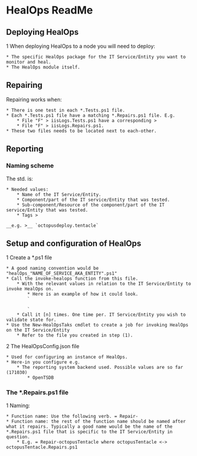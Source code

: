 # HealOps ReadMe

## Deploying HealOps

1 When deploying HealOps to a node you will need to deploy:

    * The specific HealOps package for the IT Service/Entity you want to monitor and heal.
    * The HealOps module itself.

## Repairing

Repairing works when:

    * There is one test in each *.Tests.ps1 file.
    * Each *.Tests.ps1 file have a matching *.Repairs.ps1 file. E.g.
        * File "F" > iisLogs.Tests.ps1 have a corresponding >
        * File "F" > iisLogs.Repairs.ps1.
    * These two files needs to be located next to each-other.

## Reporting

### Naming scheme

The std. is:

    * Needed values:
        * Name of the IT Service/Entity.
        * Component/part of the IT service/Entity that was tested.
        * Sub-component/Resource of the component/part of the IT service/Entity that was tested.
        * Tags >

    __e.g. >__ `octopusdeploy.tentacle`

## Setup and configuration of HealOps

1 Create a *.ps1 file

    * A good naming convention would be "healOps_"NAME_OF_SERVICE_AKA_ENTITY".ps1"
    * Call the invoke-healops function from this file.
        * With the relevant values in relation to the IT Service/Entity to invoke HealOps on.
            * Here is an example of how it could look.
            `

            `
        * Call it [n] times. One time per. IT Service/Entity you wish to validate state for.
    * Use the New-HealOpsTaks cmdlet to create a job for invoking HealOps on the IT Service/Entity
        * Refer to the file you created in step (1).

2 The HealOpsConfig.json file

    * Used for configuring an instance of HealOps.
    * Here-in you configure e.g.
        * The reporting system backend used. Possible values are so far (171030)
            * OpenTSDB

### The *.Repairs.ps1 file

1 Naming:

    * Function name: Use the following verb. = Repair-
    * Function name: the rest of the function name should be named after what it repairs. Typically a good name would be the name of the *.Repairs.ps1 file that is specific to the IT Service/Entity in question.
        * E.g. = Repair-octopusTentacle where octopusTentacle <-> octopusTentacle.Repairs.ps1